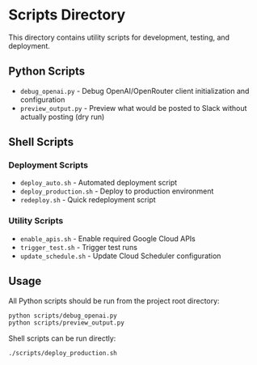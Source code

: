 # Scripts Directory

This directory contains utility scripts for development, testing, and deployment.

## Python Scripts

- `debug_openai.py` - Debug OpenAI/OpenRouter client initialization and configuration
- `preview_output.py` - Preview what would be posted to Slack without actually posting (dry run)

## Shell Scripts

### Deployment Scripts
- `deploy_auto.sh` - Automated deployment script
- `deploy_production.sh` - Deploy to production environment
- `redeploy.sh` - Quick redeployment script

### Utility Scripts
- `enable_apis.sh` - Enable required Google Cloud APIs
- `trigger_test.sh` - Trigger test runs
- `update_schedule.sh` - Update Cloud Scheduler configuration

## Usage

All Python scripts should be run from the project root directory:

```bash
python scripts/debug_openai.py
python scripts/preview_output.py
```

Shell scripts can be run directly:

```bash
./scripts/deploy_production.sh
```